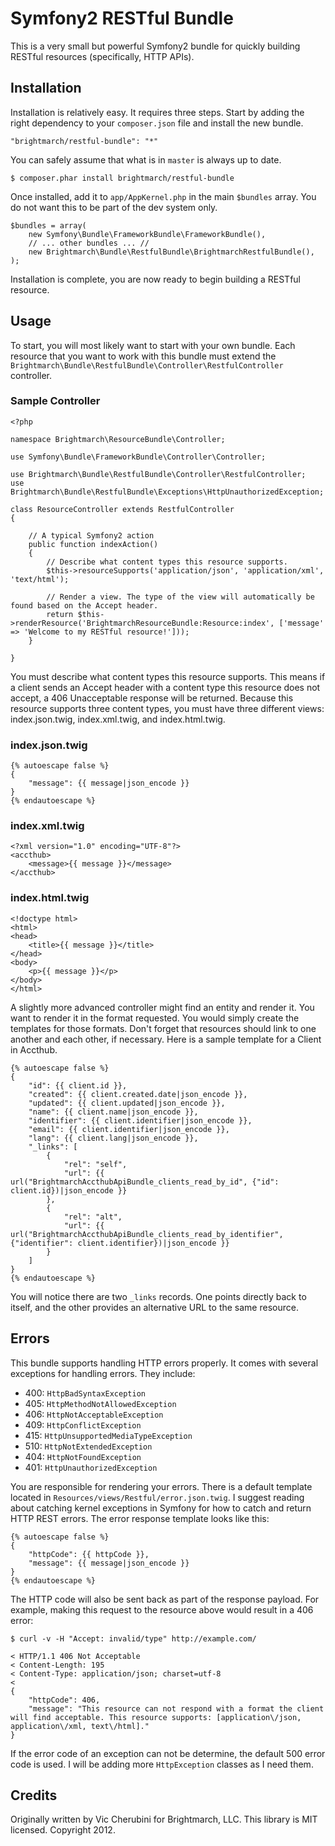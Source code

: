 # Symfony2 RESTful Bundle
This is a very small but powerful Symfony2 bundle for quickly building RESTful resources (specifically, HTTP APIs).

## Installation
Installation is relatively easy. It requires three steps. Start by adding the right dependency to your `composer.json` file and install the new bundle.

    "brightmarch/restful-bundle": "*"

You can safely assume that what is in `master` is always up to date.

    $ composer.phar install brightmarch/restful-bundle

Once installed, add it to `app/AppKernel.php` in the main `$bundles` array. You do not want this to be part of the dev system only.

    $bundles = array(
        new Symfony\Bundle\FrameworkBundle\FrameworkBundle(),
        // ... other bundles ... //
        new Brightmarch\Bundle\RestfulBundle\BrightmarchRestfulBundle(),
    );

Installation is complete, you are now ready to begin building a RESTful resource.

## Usage
To start, you will most likely want to start with your own bundle. Each resource that you want to work with this bundle must extend the `Brightmarch\Bundle\RestfulBundle\Controller\RestfulController` controller.

### Sample Controller
    <?php
    
    namespace Brightmarch\ResourceBundle\Controller;

    use Symfony\Bundle\FrameworkBundle\Controller\Controller;

    use Brightmarch\Bundle\RestfulBundle\Controller\RestfulController;
    use Brightmarch\Bundle\RestfulBundle\Exceptions\HttpUnauthorizedException;

    class ResourceController extends RestfulController
    {

        // A typical Symfony2 action
        public function indexAction()
        {
            // Describe what content types this resource supports.
            $this->resourceSupports('application/json', 'application/xml', 'text/html');
            
            // Render a view. The type of the view will automatically be found based on the Accept header.
            return $this->renderResource('BrightmarchResourceBundle:Resource:index', ['message' => 'Welcome to my RESTful resource!']));
        }

    }

You must describe what content types this resource supports. This means if a client sends an Accept header with a content type this resource does not accept, a 406 Unacceptable response will be returned. Because this resource supports three content types, you must have three different views: index.json.twig, index.xml.twig, and index.html.twig.

### index.json.twig
    {% autoescape false %}
    {
        "message": {{ message|json_encode }}
    }
    {% endautoescape %}

### index.xml.twig
    <?xml version="1.0" encoding="UTF-8"?>
    <accthub>
        <message>{{ message }}</message>
    </accthub>

### index.html.twig
    <!doctype html>
    <html>
    <head>
        <title>{{ message }}</title>
    </head>
    <body>
        <p>{{ message }}</p>
    </body>
    </html>

A slightly more advanced controller might find an entity and render it. You want to render it in the format requested. You would simply create the templates for those formats. Don't forget that resources should link to one another and each other, if necessary. Here is a sample template for a Client in Accthub.

    {% autoescape false %}
    {
        "id": {{ client.id }},
        "created": {{ client.created.date|json_encode }},
        "updated": {{ client.updated|json_encode }},
        "name": {{ client.name|json_encode }},
        "identifier": {{ client.identifier|json_encode }},
        "email": {{ client.identifier|json_encode }},
        "lang": {{ client.lang|json_encode }},
        "_links": [
            {
                "rel": "self",
                "url": {{ url("BrightmarchAccthubApiBundle_clients_read_by_id", {"id": client.id})|json_encode }}
            },
            {
                "rel": "alt",
                "url": {{ url("BrightmarchAccthubApiBundle_clients_read_by_identifier", {"identifier": client.identifier})|json_encode }}
            }
        ]
    }
    {% endautoescape %}

You will notice there are two `_links` records. One points directly back to itself, and the other provides an alternative URL to the same resource.

## Errors
This bundle supports handling HTTP errors properly. It comes with several exceptions for handling errors. They include:

* 400: `HttpBadSyntaxException`
* 405: `HttpMethodNotAllowedException`
* 406: `HttpNotAcceptableException`
* 409: `HttpConflictException`
* 415: `HttpUnsupportedMediaTypeException`
* 510: `HttpNotExtendedException`
* 404: `HttpNotFoundException`
* 401: `HttpUnauthorizedException`

You are responsible for rendering your errors. There is a default template located in `Resources/views/Restful/error.json.twig`. I suggest reading about catching kernel exceptions in Symfony for how to catch and return HTTP REST errors. The error response template looks like this:

    {% autoescape false %}
    {
        "httpCode": {{ httpCode }},
        "message": {{ message|json_encode }}
    }
    {% endautoescape %}

The HTTP code will also be sent back as part of the response payload. For example, making this request to the resource above would result in a 406 error:

    $ curl -v -H "Accept: invalid/type" http://example.com/

    < HTTP/1.1 406 Not Acceptable
    < Content-Length: 195
    < Content-Type: application/json; charset=utf-8
    < 
    {
        "httpCode": 406,
        "message": "This resource can not respond with a format the client will find acceptable. This resource supports: [application\/json, application\/xml, text\/html]."
    }

If the error code of an exception can not be determine, the default 500 error code is used. I will be adding more `HttpException` classes as I need them.

## Credits
Originally written by Vic Cherubini for Brightmarch, LLC. This library is MIT licensed. Copyright 2012.

